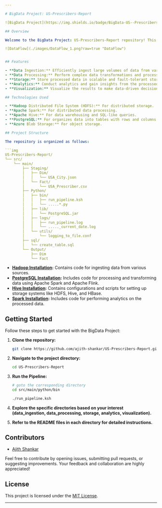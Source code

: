 ```yaml
---

# BigData Project: US-Prescribers-Report

![BigData Project](https://img.shields.io/badge/BigData-US--Prescribers--Report-blue)

## Overview

Welcome to the BigData Project: US-Prescribers-Report repository! This project is a comprehensive solution for handling large-scale data processing using various Big Data technologies. Whether you're a data engineer, data scientist, or anyone interested in working with big data, this repository provides a versatile platform for end-to-end data processing.

![DataFlow](./images/DataFlow_1.png?raw=true "DataFlow")


## Features

- **Data Ingestion:** Efficiently ingest large volumes of data from various sources.
- **Data Processing:** Perform complex data transformations and processing tasks.
- **Storage:** Store processed data in scalable and fault-tolerant storage systems.
- **Analytics:** Conduct analytics and gain insights from the processed data.
- **Visualization:** Visualize the results to make data-driven decisions.

## Technologies Used

- **Hadoop Distributed File System (HDFS):** For distributed storage.
- **Apache Spark:** For distributed data processing.
- **Apache Hive:** For data warehousing and SQL-like queries.
- **PostgreSQL:** For organizes data into tables with rows and columns.
- **Azure Blob Storage:** For object storage.

## Project Structure

The repository is organized as follows:

```img
US-Prescribers-Report/
└── src/
    └── main/
        ├── Staging/
        │   ├── Dim/
        │   │   └── USA_City.json
        │   └── Fact/
        │       └── USA_Prescriber.csv
        ├── Python/
        │   ├── bin/
        │   │   ├── run_pipeline.ksh
        │   │   └── .....*.py 
        │   ├── lib/
        │   │   └── PostgreSQL.jar
        │   ├── logs/
        │   │   ├── run_pipeline.log
        │   │   └── ....._current_date.log
        │   └── utils/
        │       └── logging_to_file.conf
        ├── sql/
        │   └── create_table.sql
        └── Output/
            ├── Dim
            └── Fact
```

- **[Hadoop Installation](./Hadoop_Setup.md):** Contains code for ingesting data from various sources.
- **[PostgreSQL Installation](./PostgreSQL_Setup.md):** Includes code for processing and transforming data using Apache Spark and Apache Flink.
- **[Hive Installation](./Hive_Setup.md):** Contains configurations and scripts for setting up storage systems like HDFS, Hive, and HBase.
- **[Spark Installation](./Spark_Setup.md):** Includes code for performing analytics on the processed data.

## Getting Started

Follow these steps to get started with the BigData Project:

1. **Clone the repository:**
   ```bash
   git clone https://github.com/ajith-shankar/US-Prescribers-Report.git
   ```
2. **Navigate to the project directory:**
   ```bash
   cd US-Prescribers-Report
   ```
   
3. **Run the Pipeline:**
   ```bash
   # goto the corresponding directory
   cd src/main/python/bin
   ```
   ```bash
   ./run_pipeline.ksh
   ```   
3. **Explore the specific directories based on your interest (data_ingestion, data_processing, storage, analytics, visualization).**
4. **Refer to the README files in each directory for detailed instructions.**

## Contributors

- [Ajith Shankar](https://github.com/ajith-shankar)

Feel free to contribute by opening issues, submitting pull requests, or suggesting improvements. Your feedback and collaboration are highly appreciated!

## License

This project is licensed under the [MIT License](LICENSE).

---
```



